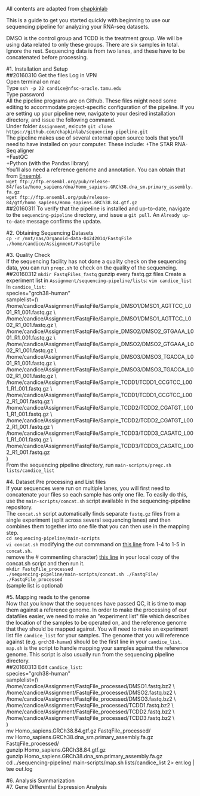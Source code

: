 All contents are adapted from [chapkinlab](https://github.com/chapkinlab/sequencing-pipeline/wiki)  

This is a guide to get you started quickly with beginning to use our sequencing pipeline for analyzing your RNA-seq datasets. 

DMSO is the control group and TCDD is the treatment group. We will be using data related to only these groups. There are six samples in total. Ignore the rest. Sequencing data is from two lanes, and these have to be concatenated before processing.

#1. Installation and Setup  
##20160310 Get the files
Log in VPN  
Open terminal on mac  
Type `ssh -p 22 candice@nfsc-oracle.tamu.edu`  
Type password  
All the pipeline programs are on Github. These files might need some editing to accommodate project-specific configuration of the pipeline. If you are setting up your pipeline new, navigate to your desired installation directory, and issue the following command.  
Under folder `Assignment`, exicute `git clone https://github.com/chapkinlab/sequencing-pipeline.git`  
The pipeline makes use of several external open source tools that you'll need to have installed on your computer. These include:
+The STAR RNA-Seq aligner  
+FastQC  
+Python (with the Pandas library)  
You'll also need a reference genome and annotation. You can obtain that from [Ensembl](http://useast.ensembl.org/info/data/ftp/index.html).  
`wget ftp://ftp.ensembl.org/pub/release-84/fasta/homo_sapiens/dna/Homo_sapiens.GRCh38.dna_sm.primary_assembly.fa.gz`  
`wget ftp://ftp.ensembl.org/pub/release-84/gtf/homo_sapiens/Homo_sapiens.GRCh38.84.gtf.gz`     
##20160311
To verify that the pipeline is installed and up-to-date, navigate to the `sequencing-pipeline` directory, and issue a `git pull`. An `Already up-to-date` message confirms the update.  

#2. Obtaining Sequencing Datasets  
`cp -r /mnt/nas/Organoid-data-04242014/FastqFile ./home/candice/Assignment/FastqFile`  

#3. Quality Check  
If the sequencing facility has not done a quality check on the sequencing data, you can run `preqc.sh` to check on the quality of the sequencing.  
##20160312
`mkdir FastqFiles_fastq`
gunzip every fastq.gz files
Create a experiment list in `Assignment/sequencing-pipeline/lists`: `vim candice_list`
In `candice_list`:  
species="grch38-human"  
samplelist=(\  
/home/candice/Assignment/FastqFile/Sample_DMSO1/DMSO1_AGTTCC_L001_R1_001.fastq.gz \  
/home/candice/Assignment/FastqFile/Sample_DMSO1/DMSO1_AGTTCC_L002_R1_001.fastq.gz \  
/home/candice/Assignment/FastqFile/Sample_DMSO2/DMSO2_GTGAAA_L001_R1_001.fastq.gz \  
/home/candice/Assignment/FastqFile/Sample_DMSO2/DMSO2_GTGAAA_L002_R1_001.fastq.gz \  
/home/candice/Assignment/FastqFile/Sample_DMSO3/DMSO3_TGACCA_L001_R1_001.fastq.gz \  
/home/candice/Assignment/FastqFile/Sample_DMSO3/DMSO3_TGACCA_L002_R1_001.fastq.gz \  
/home/candice/Assignment/FastqFile/Sample_TCDD1/TCDD1_CCGTCC_L001_R1_001.fastq.gz \  
/home/candice/Assignment/FastqFile/Sample_TCDD1/TCDD1_CCGTCC_L002_R1_001.fastq.gz \  
/home/candice/Assignment/FastqFile/Sample_TCDD2/TCDD2_CGATGT_L001_R1_001.fastq.gz \  
/home/candice/Assignment/FastqFile/Sample_TCDD2/TCDD2_CGATGT_L002_R1_001.fastq.gz \  
/home/candice/Assignment/FastqFile/Sample_TCDD3/TCDD3_CAGATC_L001_R1_001.fastq.gz \  
/home/candice/Assignment/FastqFile/Sample_TCDD3/TCDD3_CAGATC_L002_R1_001.fastq.gz \
)    
From the sequencing pipeline directory, run `main-scripts/preqc.sh lists/candice_list`  

#4. Dataset Pre processing and List files  
If your sequences were run on multiple lanes, you will first need to concatenate your files so each sample has only one file. To easily do this, use the `main-scripts/concat.sh` script available in the sequencing-pipeline repository.  
The `concat.sh` script automatically finds separate `fastq.gz` files from a single experiment (split across several sequencing lanes) and then combines them together into one file that you can then use in the mapping step.   
`cd sequencing-pipeline/main-scripts`  
`vi concat.sh`
modifying the cut commmand on [this line](https://github.com/chapkinlab/sequencing-pipeline/blob/80061158cfebb1dda2c7806779b53466573cc337/main-scripts/concat.sh#L34) from 1-4 to 1-5 in `concat.sh`.   
remove the # commenting character) [this line](https://github.com/chapkinlab/sequencing-pipeline/blob/3155b43c4877023fc7a6b5699b77dd42d9bc2389/main-scripts/concat.sh#L50) in your local copy of the concat.sh script and then run it.  
`mkdir FastqFile_processed`  
`./sequencing-pipeline/main-scripts/concat.sh ./FastqFile/ ./FastqFile_processed`   
(sample list is optional)  

#5. Mapping reads to the genome  
Now that you know that the sequences have passed QC, it is time to map them against a reference genome. In order to make the processing of our datafiles easier, we need to make an "experiment list" file which describes the location of the samples to be operated on, and the reference genome that they should be mapped against. You will need to make an experiment list file `candice_list` for your samples. The genome that you will reference against (e.g. `grch38-human`) should be the first line in your `candice_list`. `map.sh` is the script to handle mapping your samples against the reference genome. This script is also usually run from the sequencing pipeline directory.   
##20160313
Edit `candice_list`:  
species="grch38-human"  
samplelist=(\  
/home/candice/Assignment/FastqFile_processed/DMSO1.fastq.bz2 \  
/home/candice/Assignment/FastqFile_processed/DMSO2.fastq.bz2 \  
/home/candice/Assignment/FastqFile_processed/DMSO3.fastq.bz2 \  
/home/candice/Assignment/FastqFile_processed/TCDD1.fastq.bz2 \  
/home/candice/Assignment/FastqFile_processed/TCDD2.fastq.bz2 \  
/home/candice/Assignment/FastqFile_processed/TCDD3.fastq.bz2 \  
)    
mv Homo_sapiens.GRCh38.84.gtf.gz FastqFile_processed/  
mv Homo_sapiens.GRCh38.dna_sm.primary_assembly.fa.gz FastqFile_processed/  
gunzip Homo_sapiens.GRCh38.84.gtf.gz   
gunzip Homo_sapiens.GRCh38.dna_sm.primary_assembly.fa.gz   
cd ../sequencing-pipeline/
main-scripts/map.sh lists/candice_list 2> err.log | tee out.log  

#6. Analysis Summarization  
#7. Gene Differential Expression Analysis  
